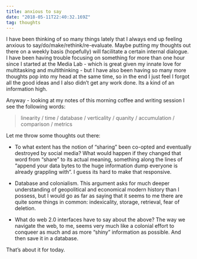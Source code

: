 ```yaml
---
title: anxious to say
date: "2018-05-11T22:40:32.169Z"
tag: thoughts
---
```


I have been thinking of so many things lately that I always end up feeling anxious to say/do/make/rethink/re-evaluate. Maybe putting my thoughts out there on a weekly basis (hopefully) will facilitate a certain internal dialogue. I have been having trouble focusing on something for more than one hour since I started at the Media Lab - which is great given my innate love for multitasking and multithinking - but I have also been having so many more thoughts pop into my head at the same time, so in the end I just feel I forgot all the good ideas and I also didn’t get any work done. Its a kind of an information high.

Anyway - looking at my notes of this morning coffee and writing session I see the following words: 

> linearity / time / database / verticality / quanity / accumulation / comparison / metrics 

Let me throw some thoughts out there: 

- To what extent has the notion of “sharing” been co-opted and eventually destroyed by social media? What would happen if they changed that word from “share” to its actual meaning, something along the lines of “append your data bytes to the huge information dump everyone is already grappling with”. I guess its hard to make that responsive.

- Database and colonialism. This argument asks for much deeper understanding of geopolitical and economical modern history than I possess, but I would go as far as saying that it seems to me there are quite some things in common: indexicality, storage, retrieval, fear of deletion. 

- What do web 2.0 interfaces have to say about the above? The way we navigate the web, to me, seems very much like a colonial effort to conqueer as much and as more “shiny” information as possible. And then save it in a database. 

That’s about it for today.